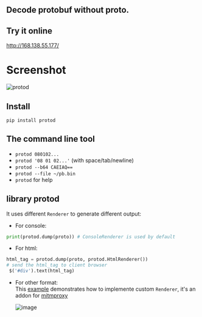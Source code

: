 ## Decode protobuf without proto.
## Try it online
http://168.138.55.177/
# Screenshot
![protod](https://github.com/aj3423/protod/assets/4710875/bb8986db-ed7e-4cbf-967b-9d28cc6d4237)
## Install
`pip install protod`
## The command line tool

- `protod 080102...`
- `protod '08 01 02...'` (with space/tab/newline)
- `protod --b64 CAEIAQ==`
- `protod --file ~/pb.bin`
- `protod` for help
  
## library protod
It uses different `Renderer` to generate different output:
- For console:
```python
print(protod.dump(proto)) # ConsoleRenderer is used by default
```
- For html:
```python
html_tag = protod.dump(proto, protod.HtmlRenderer())
# send the html_tag to client browser
 $('#div').text(html_tag)
```
- For other format:   
This [example](https://github.com/aj3423/protod/blob/master/example/mitmproxy_proto_view.py) demonstrates how to implemente custom `Renderer`, it's an addon for [mitmproxy](https://github.com/mitmproxy/mitmproxy/)

   ![image](https://github.com/aj3423/protod/assets/4710875/aca8a5b1-4c05-4cc4-8346-f3b91a6ca8d7)


